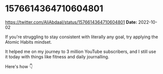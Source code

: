 # 1576614364710604801
https://twitter.com/AliAbdaal/status/1576614364710604801
**Date:** 2022-10-02

If you're struggling to stay consistent with literally any goal, try applying the Atomic Habits mindset. 

It helped me on my journey to 3 million YouTube subscribers, and I still use it today with things like fitness and daily journalling. 

Here's how 👇
